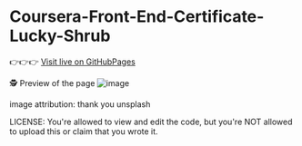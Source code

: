 # Coursera-Front-End-Certificate-Lucky-Shrub

👉👉👉 [Visit live on GitHubPages](https://jchavezsharp.github.io/Coursera-Front-End-Certificate-Lucky-Shrub/)

🕵️ Preview of the page
![image](https://github.com/JChavezSharp/Coursera-Front-End-Certificate-Lucky-Shrub/assets/145109851/fd153fec-835d-420e-b214-22d861afd875)

image attribution: thank you unsplash 

LICENSE: You're allowed to view and edit the code, but you're NOT allowed to upload this or claim that you wrote it.

